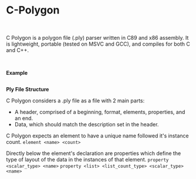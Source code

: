 # C-Polygon
<BR>

C Polygon is a polygon file (.ply) parser written in C89 and x86 assembly. It is lightweight, portable (tested on MSVC and GCC), and compiles for both C and C++.

<BR>

**Example**
```

```

**Ply File Structure**

C Polygon considers a .ply file as a file with 2 main parts:

- A header, comprised of a beginning, format, elements, properties, and an end.
- Data, which should match the description set in the header.

C Polygon expects an element to have a unique name followed it's instance count. ```element <name> <count>``` 

Directly below the element's declaration are properties which define the type of layout of the data in the instances of that element. 
```property <scalar_type> <name>```
```property <list> <list_count_type> <scalar_type> <name>```


